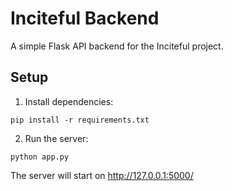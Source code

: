 # Inciteful Backend

A simple Flask API backend for the Inciteful project.

## Setup

1. Install dependencies:
```
pip install -r requirements.txt
```

2. Run the server:
```
python app.py
```

The server will start on http://127.0.0.1:5000/
